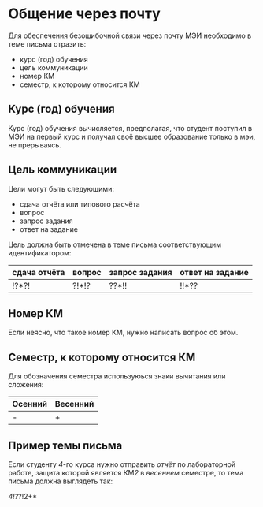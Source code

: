 # Общение через почту 

Для обеспечения безошибочной связи через почту МЭИ необходимо в теме письма отразить:

* курс (год) обучения 
* цель коммуникации
* номер КМ
* семестр, к которому относится КМ

##  Курс (год) обучения
Курс (год) обучения вычисляется, предполагая, что студент поступил в МЭИ на первый курс и получал своё высшее образование только в мэи, не прерываясь.

## Цель коммуникации 

Цели могут быть следующими:

* сдача отчёта или типового расчёта
* вопрос
* запрос задания
* ответ на задание

Цель должна быть отмечена в теме письма соответствующим идентификатором:

 | сдача отчёта | вопрос | запрос задания  | ответ на задание |
 |---|---|---|---|
| !?*?! | ?!*!? | ??*!! | !!*?? |

## Номер КМ

Если неясно, что такое номер КМ, нужно написать вопрос об этом. 

## Семестр, к которому относится КМ

Для обозначения семестра используюься знаки вычитания или сложения:

| Осенний | Весенний |
|---|---|
| - | + |

 ## Пример темы письма


 Если студенту *4*-го курса  нужно отправить *отчёт* по лабораторной работе, защита которой является КМ*2* в *весеннем* семестре, то тема письма должна выглядеть так:

*4!?*?!2+*
